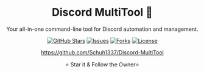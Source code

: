 <h1 align="center">Discord MultiTool 🚀</h1>

<p align="center">
  Your all-in-one command-line tool for Discord automation and management.
</p>

<p align="center">
  <a href="https://github.com/Schuh1337/Discord-MultiTool/stargazers"><img src="https://img.shields.io/github/stars/Schuh1337/Discord-MultiTool?style=social" alt="GitHub Stars"></a>
  <a href="https://github.com/Schuh1337/Discord-MultiTool/issues"><img src="https://img.shields.io/github/issues/Schuh1337/Discord-MultiTool" alt="Issues"></a>
  <a href="https://github.com/Schuh1337/Discord-MultiTool/network/fork"><img src="https://img.shields.io/github/forks/Schuh1337/Discord-MultiTool" alt="Forks"></a>
  <a href="https://github.com/Schuh1337/Discord-MultiTool/blob/main/LICENSE"><img src="https://img.shields.io/github/license/Schuh1337/Discord-MultiTool" alt="License"></a>
</p>

<p align="center">
  <a href="https://github.com/Schuh1337/Discord-MultiTool">https://github.com/Schuh1337/Discord-MultiTool</a>
</p>

<p align="center">
  ⭐ Star it & Follow the Owner⭐
</p>
